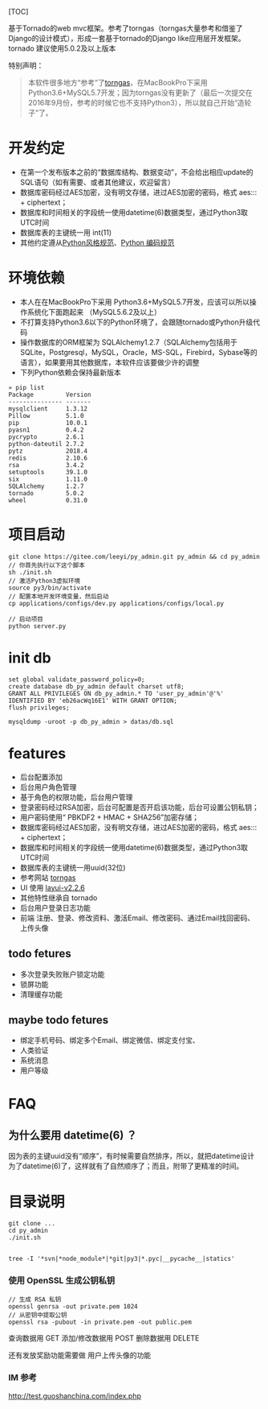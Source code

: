 [TOC]

基于Tornado的web mvc框架。参考了torngas（torngas大量参考和借鉴了Django的设计模式），形成一套基于tornado的Django like应用层开发框架。tornado 建议使用5.0.2及以上版本

特别声明：
> 本软件很多地方“参考”了[torngas](https://github.com/mqingyn/torngas)，在MacBookPro下采用 Python3.6+MySQL5.7开发；因为torngas没有更新了（最后一次提交在2016年9月份，参考的时候它也不支持Python3），所以就自己开始“造轮子”了。

# 开发约定
* 在第一个发布版本之前的“数据库结构、数据变动”，不会给出相应update的SQL语句（如有需要、或者其他建议，欢迎留言）
* 数据库密码经过AES加密，没有明文存储，进过AES加密的密码，格式 aes::: + ciphertext；
* 数据库和时间相关的字段统一使用datetime(6)数据类型，通过Python3取UTC时间
* 数据库表的主键统一用 int(11)
* 其他约定遵从[Python风格规范](http://zh-google-styleguide.readthedocs.io/en/latest/google-python-styleguide/python_language_rules/)、[Python 编码规范](http://liyangliang.me/posts/2015/08/simple-python-style-guide/)

# 环境依赖
* 本人在在MacBookPro下采用 Python3.6+MySQL5.7开发，应该可以所以操作系统化下面跑起来 （MySQL5.6.2及以上）
* 不打算支持Python3.6以下的Python环境了，会跟随tornado或Python升级代码
* 操作数据库的ORM框架为 SQLAlchemy1.2.7（SQLAlchemy包括用于SQLite，Postgresql，MySQL，Oracle，MS-SQL，Firebird，Sybase等的语言），如果要用其他数据库，本软件应该要做少许的调整
* 下列Python依赖会保持最新版本

```
» pip list
Package         Version
--------------- -------
mysqlclient     1.3.12
Pillow          5.1.0
pip             10.0.1
pyasn1          0.4.2
pycrypto        2.6.1
python-dateutil 2.7.2
pytz            2018.4
redis           2.10.6
rsa             3.4.2
setuptools      39.1.0
six             1.11.0
SQLAlchemy      1.2.7
tornado         5.0.2
wheel           0.31.0
```

# 项目启动
```
git clone https://gitee.com/leeyi/py_admin.git py_admin && cd py_admin
// 你首先执行以下这个脚本
sh ./init.sh
// 激活Python3虚拟环境
source py3/bin/activate
// 配置本地开发环境变量，然后启动
cp applications/configs/dev.py applications/configs/local.py

// 启动项目
python server.py
```

# init db
```
set global validate_password_policy=0;
create database db_py_admin default charset utf8;
GRANT ALL PRIVILEGES ON db_py_admin.* TO 'user_py_admin'@'%' IDENTIFIED BY 'eb26acWq16E1' WITH GRANT OPTION;
flush privileges;

mysqldump -uroot -p db_py_admin > datas/db.sql

```
# features
* 后台配置添加
* 后台用户角色管理
* 基于角色的权限功能，后台用户管理
* 登录密码经过RSA加密，后台可配置是否开启该功能，后台可设置公钥私钥；
* 用户密码使用“ PBKDF2 + HMAC + SHA256”加密存储；
* 数据库密码经过AES加密，没有明文存储，进过AES加密的密码，格式 aes::: + ciphertext；
* 数据库和时间相关的字段统一使用datetime(6)数据类型，通过Python3取UTC时间
* 数据库表的主键统一用uuid(32位)
* 参考网站 [torngas](https://github.com/mqingyn/torngas)
* UI 使用 [layui-v2.2.6](https://www.layui.com)
* 其他特性继承自 tornado
* 后台用户登录日志功能
* 前端 注册、登录、修改资料、激活Email、修改密码、通过Email找回密码、上传头像

## todo fetures
* 多次登录失败账户锁定功能
* 锁屏功能
* 清理缓存功能

## maybe todo fetures
* 绑定手机号码、绑定多个Email、绑定微信、绑定支付宝、
* 人类验证
* 系统消息
* 用户等级

# FAQ
## 为什么要用 datetime(6) ？
因为表的主键uuid没有“顺序”，有时候需要自然排序，所以，就把datetime设计为了datetime(6)了，这样就有了自然顺序了；而且，附带了更精准的时间。


# 目录说明
```
git clone ...
cd py_admin
./init.sh


tree -I '*svn|*node_module*|*git|py3|*.pyc|__pycache__|statics'
```

### 使用 OpenSSL 生成公钥私钥
```
// 生成 RSA 私钥
openssl genrsa -out private.pem 1024
// 从密钥中提取公钥
openssl rsa -pubout -in private.pem -out public.pem
```

查询数据用 GET
添加/修改数据用 POST
删除数据用 DELETE

还有发放奖励功能需要做
用户上传头像的功能

### IM 参考

http://test.guoshanchina.com/index.php